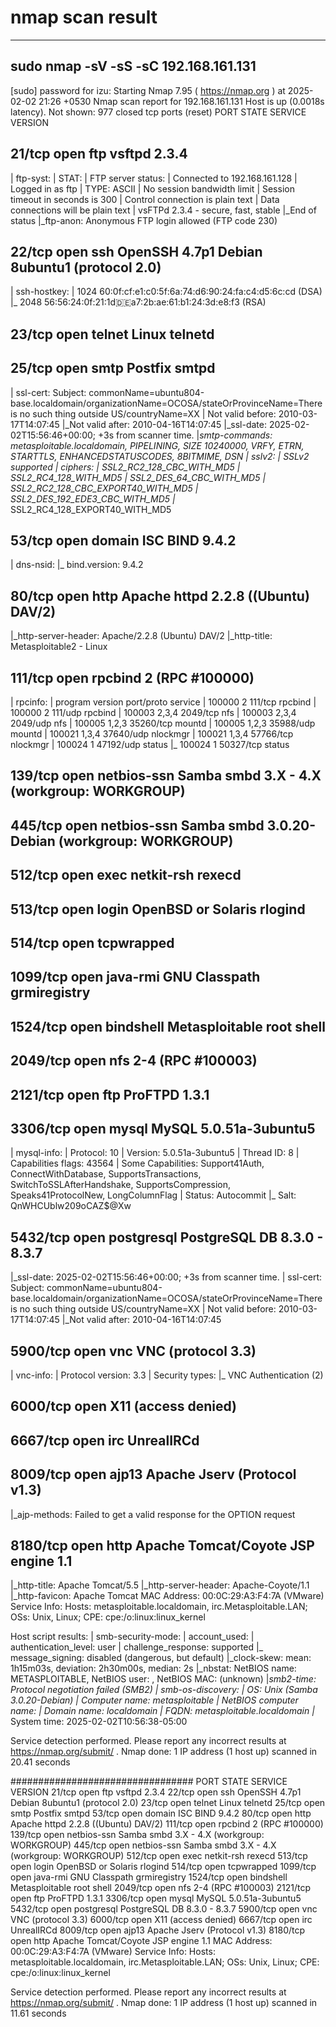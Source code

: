# nmap scan result
--------------------------------------------------------------------------------------------------
## sudo nmap -sV -sS -sC 192.168.161.131
[sudo] password for izu: 
Starting Nmap 7.95 ( https://nmap.org ) at 2025-02-02 21:26 +0530
Nmap scan report for 192.168.161.131
Host is up (0.0018s latency).
Not shown: 977 closed tcp ports (reset)
PORT     STATE SERVICE     VERSION
## 21/tcp   open  ftp         vsftpd 2.3.4
| ftp-syst: 
|   STAT: 
| FTP server status:
|      Connected to 192.168.161.128
|      Logged in as ftp
|      TYPE: ASCII
|      No session bandwidth limit
|      Session timeout in seconds is 300
|      Control connection is plain text
|      Data connections will be plain text
|      vsFTPd 2.3.4 - secure, fast, stable
|_End of status
|_ftp-anon: Anonymous FTP login allowed (FTP code 230)
## 22/tcp   open  ssh         OpenSSH 4.7p1 Debian 8ubuntu1 (protocol 2.0)
| ssh-hostkey: 
|   1024 60:0f:cf:e1:c0:5f:6a:74:d6:90:24:fa:c4:d5:6c:cd (DSA)
|_  2048 56:56:24:0f:21:1d:de:a7:2b:ae:61:b1:24:3d:e8:f3 (RSA)
## 23/tcp   open  telnet      Linux telnetd
## 25/tcp   open  smtp        Postfix smtpd
| ssl-cert: Subject: commonName=ubuntu804-base.localdomain/organizationName=OCOSA/stateOrProvinceName=There is no such thing outside US/countryName=XX
| Not valid before: 2010-03-17T14:07:45
|_Not valid after:  2010-04-16T14:07:45
|_ssl-date: 2025-02-02T15:56:46+00:00; +3s from scanner time.
|_smtp-commands: metasploitable.localdomain, PIPELINING, SIZE 10240000, VRFY, ETRN, STARTTLS, ENHANCEDSTATUSCODES, 8BITMIME, DSN
| sslv2: 
|   SSLv2 supported
|   ciphers: 
|     SSL2_RC2_128_CBC_WITH_MD5
|     SSL2_RC4_128_WITH_MD5
|     SSL2_DES_64_CBC_WITH_MD5
|     SSL2_RC2_128_CBC_EXPORT40_WITH_MD5
|     SSL2_DES_192_EDE3_CBC_WITH_MD5
|_    SSL2_RC4_128_EXPORT40_WITH_MD5
## 53/tcp   open  domain      ISC BIND 9.4.2
| dns-nsid: 
|_  bind.version: 9.4.2
## 80/tcp   open  http        Apache httpd 2.2.8 ((Ubuntu) DAV/2)
|_http-server-header: Apache/2.2.8 (Ubuntu) DAV/2
|_http-title: Metasploitable2 - Linux
## 111/tcp  open  rpcbind     2 (RPC #100000)
| rpcinfo: 
|   program version    port/proto  service
|   100000  2            111/tcp   rpcbind
|   100000  2            111/udp   rpcbind
|   100003  2,3,4       2049/tcp   nfs
|   100003  2,3,4       2049/udp   nfs
|   100005  1,2,3      35260/tcp   mountd
|   100005  1,2,3      35988/udp   mountd
|   100021  1,3,4      37640/udp   nlockmgr
|   100021  1,3,4      57766/tcp   nlockmgr
|   100024  1          47192/udp   status
|_  100024  1          50327/tcp   status
## 139/tcp  open  netbios-ssn Samba smbd 3.X - 4.X (workgroup: WORKGROUP)
## 445/tcp  open  netbios-ssn Samba smbd 3.0.20-Debian (workgroup: WORKGROUP)
## 512/tcp  open  exec        netkit-rsh rexecd
## 513/tcp  open  login       OpenBSD or Solaris rlogind
## 514/tcp  open  tcpwrapped
## 1099/tcp open  java-rmi    GNU Classpath grmiregistry
## 1524/tcp open  bindshell   Metasploitable root shell
## 2049/tcp open  nfs         2-4 (RPC #100003)
## 2121/tcp open  ftp         ProFTPD 1.3.1
## 3306/tcp open  mysql       MySQL 5.0.51a-3ubuntu5
| mysql-info: 
|   Protocol: 10
|   Version: 5.0.51a-3ubuntu5
|   Thread ID: 8
|   Capabilities flags: 43564
|   Some Capabilities: Support41Auth, ConnectWithDatabase, SupportsTransactions, SwitchToSSLAfterHandshake, SupportsCompression, Speaks41ProtocolNew, LongColumnFlag
|   Status: Autocommit
|_  Salt: QnWHCUblw209oCAZ$@Xw
## 5432/tcp open  postgresql  PostgreSQL DB 8.3.0 - 8.3.7
|_ssl-date: 2025-02-02T15:56:46+00:00; +3s from scanner time.
| ssl-cert: Subject: commonName=ubuntu804-base.localdomain/organizationName=OCOSA/stateOrProvinceName=There is no such thing outside US/countryName=XX
| Not valid before: 2010-03-17T14:07:45
|_Not valid after:  2010-04-16T14:07:45
## 5900/tcp open  vnc         VNC (protocol 3.3)
| vnc-info: 
|   Protocol version: 3.3
|   Security types: 
|_    VNC Authentication (2)
## 6000/tcp open  X11         (access denied)
## 6667/tcp open  irc         UnrealIRCd
## 8009/tcp open  ajp13       Apache Jserv (Protocol v1.3)
|_ajp-methods: Failed to get a valid response for the OPTION request
## 8180/tcp open  http        Apache Tomcat/Coyote JSP engine 1.1
|_http-title: Apache Tomcat/5.5
|_http-server-header: Apache-Coyote/1.1
|_http-favicon: Apache Tomcat
MAC Address: 00:0C:29:A3:F4:7A (VMware)
Service Info: Hosts:  metasploitable.localdomain, irc.Metasploitable.LAN; OSs: Unix, Linux; CPE: cpe:/o:linux:linux_kernel

Host script results:
| smb-security-mode: 
|   account_used: <blank>
|   authentication_level: user
|   challenge_response: supported
|_  message_signing: disabled (dangerous, but default)
|_clock-skew: mean: 1h15m03s, deviation: 2h30m00s, median: 2s
|_nbstat: NetBIOS name: METASPLOITABLE, NetBIOS user: <unknown>, NetBIOS MAC: <unknown> (unknown)
|_smb2-time: Protocol negotiation failed (SMB2)
| smb-os-discovery: 
|   OS: Unix (Samba 3.0.20-Debian)
|   Computer name: metasploitable
|   NetBIOS computer name: 
|   Domain name: localdomain
|   FQDN: metasploitable.localdomain
|_  System time: 2025-02-02T10:56:38-05:00

Service detection performed. Please report any incorrect results at https://nmap.org/submit/ .
Nmap done: 1 IP address (1 host up) scanned in 20.41 seconds

################################# 
PORT     STATE SERVICE     VERSION
21/tcp   open  ftp         vsftpd 2.3.4
22/tcp   open  ssh         OpenSSH 4.7p1 Debian 8ubuntu1 (protocol 2.0)
23/tcp   open  telnet      Linux telnetd
25/tcp   open  smtp        Postfix smtpd
53/tcp   open  domain      ISC BIND 9.4.2
80/tcp   open  http        Apache httpd 2.2.8 ((Ubuntu) DAV/2)
111/tcp  open  rpcbind     2 (RPC #100000)
139/tcp  open  netbios-ssn Samba smbd 3.X - 4.X (workgroup: WORKGROUP)
445/tcp  open  netbios-ssn Samba smbd 3.X - 4.X (workgroup: WORKGROUP)
512/tcp  open  exec        netkit-rsh rexecd
513/tcp  open  login       OpenBSD or Solaris rlogind
514/tcp  open  tcpwrapped
1099/tcp open  java-rmi    GNU Classpath grmiregistry
1524/tcp open  bindshell   Metasploitable root shell
2049/tcp open  nfs         2-4 (RPC #100003)
2121/tcp open  ftp         ProFTPD 1.3.1
3306/tcp open  mysql       MySQL 5.0.51a-3ubuntu5
5432/tcp open  postgresql  PostgreSQL DB 8.3.0 - 8.3.7
5900/tcp open  vnc         VNC (protocol 3.3)
6000/tcp open  X11         (access denied)
6667/tcp open  irc         UnrealIRCd
8009/tcp open  ajp13       Apache Jserv (Protocol v1.3)
8180/tcp open  http        Apache Tomcat/Coyote JSP engine 1.1
MAC Address: 00:0C:29:A3:F4:7A (VMware)
Service Info: Hosts:  metasploitable.localdomain, irc.Metasploitable.LAN; OSs: Unix, Linux; CPE: cpe:/o:linux:linux_kernel

Service detection performed. Please report any incorrect results at https://nmap.org/submit/ .
Nmap done: 1 IP address (1 host up) scanned in 11.61 seconds




